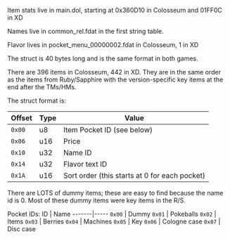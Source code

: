 Item stats live in main.dol, starting at 0x360D10 in Colosseum and 01FF0C in XD

Names live in common_rel.fdat in the first string table.

Flavor lives in pocket_menu_00000002.fdat in Colosseum, 1 in XD

The struct is 40 bytes long and is the same format in both games.

There are 396 items in Colosseum, 442 in XD.  They are in the same order
as the items from Ruby/Sapphire with the version-specific key items at the
end after the TMs/HMs.

The struct format is:

Offset | Type | Value
-------|------|------
`0x00` | u8   | Item Pocket ID (see below)
`0x06` | u16  | Price
`0x10` | u32  | Name ID
`0x14` | u32  | Flavor text ID
`0x1A` | u16  | Sort order (this starts at 0 for each pocket)

There are LOTS of dummy items; these are easy to find because the name id is 0.
Most of these dummy items were key items in the R/S.

Pocket IDs:
ID     | Name
-------|-----
`0x00` | Dummy
`0x01` | Pokeballs
`0x02` | Items
`0x03` | Berries
`0x04` | Machines
`0x05` | Key
`0x06` | Cologne case
`0x07` | Disc case
